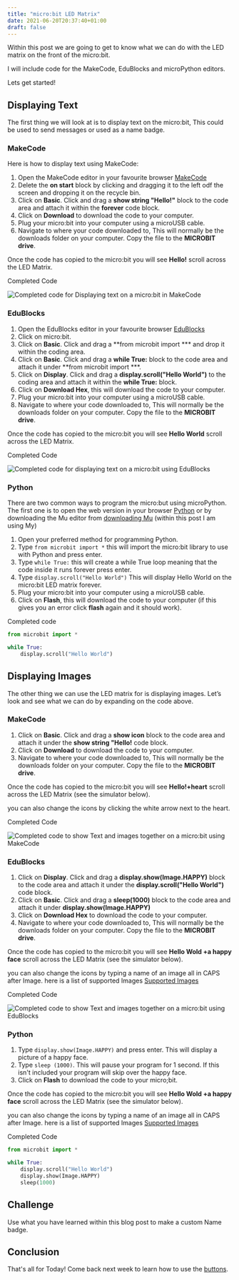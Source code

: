 ```yaml
---
title: "micro:bit LED Matrix"
date: 2021-06-20T20:37:40+01:00
draft: false
---
```


Within this post we are going to get to know what we can do with the LED matrix on the front of the micro:bit.

I will include code for the MakeCode, EduBlocks and microPython editors.

Lets get started!

<!--more-->

## Displaying Text

The first thing we will look at is to display text on the micro:bit, This could be used to send messages or used as a name badge.

### MakeCode

Here is how to display text using MakeCode:

1. Open the  MakeCode editor in your favourite browser [MakeCode](https://makecode.microbit.org)
2. Delete the **on start** block by clicking and dragging it to the left odf the screen and dropping it on the recycle bin.
3. Click on **Basic**. Click and drag a **show string "Hello!"** block to the code area and attach it within the **forever** code block.
4. Click on **Download** to download the code to your computer.
5. Plug your micro:bit into your computer using a microUSB cable.
6. Navigate to where your code downloaded to, This will normally be the downloads folder on your computer. Copy the file to the **MICROBIT drive**.

Once the code has copied to the micro:bit you will see **Hello!** scroll across the LED Matrix.

Completed Code

![Completed code for Displaying text on a micro:bit in MakeCode](/LEDMatrix01.png)

### EduBlocks

1. Open the EduBlocks editor in your favourite browser [EduBlocks](http://app.edublocks.org/)
2. Click on micro:bit.
3. Click on **Basic**. Click and drag a **from microbit import *** and drop it within the coding area.
4. Click on **Basic**. Click and drag a **while True:** block to the code area and attach it under **from microbit import ***.
5. Click on **Display**. Click and drag a **display.scroll("Hello World")** to the coding area and attach it within the **while True:** block.
6. Click on **Download Hex**, this will download the code to your computer.
7. Plug your micro:bit into your computer using a microUSB cable.
8. Navigate to where your code downloaded to, This will normally be the downloads folder on your computer. Copy the file to the **MICROBIT drive**.

Once the code has copied to the micro:bit you will see **Hello World** scroll across the LED Matrix.

Completed Code

![Completed code for displaying text on a micro:bit using EduBlocks](/LEDMatrix02.png)

### Python

There are two common ways to program the micro:but using microPython. The first one is to open the web version in your browser [Python](https://python.microbit.org/v/1) or by downloading the Mu editor from [downloading Mu](https://codewith.mu/en/download) (within this post I am using My)

1. Open your preferred method for programming Python.
2. Type ```from microbit import *``` this will import the micro:bit library to use with Python and press enter.
3. Type ```while True:``` this will create a while True loop meaning that the code inside it runs forever press enter.
4. Type ```display.scroll("Hello World")``` This will display Hello World on the micro:bit LED matrix forever.
5. Plug your micro:bit into your computer using a microUSB cable.
6. Click on **Flash**, this will download the code to your computer (if this gives you an error click **flash** again and it should work).

Completed code

``` Python
from microbit import *

while True:
    display.scroll("Hello World")
```

## Displaying Images

The other thing we can use the LED matrix for is displaying images. Let’s look and see what we can do by expanding on the code above.

### MakeCode

1. Click on **Basic**. Click and drag a **show  icon** block to the code area and attach it under the **show string "Hello!** code block.
2. Click on **Download** to download the code to your computer.
3. Navigate to where your code downloaded to, This will normally be the downloads folder on your computer. Copy the file to the **MICROBIT drive**.

Once the code has copied to the micro:bit you will see **Hello!+heart** scroll across the LED Matrix (see the simulator below).

you can also change the icons by clicking the white arrow next to the heart.

Completed Code

![Completed code to show Text and images together on a micro:bit using MakeCode](/LEDMatrix03.png)

### EduBlocks

1. Click on **Display**. Click and drag a **display.show(Image.HAPPY)** block to the code area and attach it under the **display.scroll("Hello World")** code block.
2. Click on **Basic**. Click and drag a **sleep(1000)** block to the code area and attach it under **display.show(Image.HAPPY)**
3. Click on **Download Hex** to download the code to your computer.
4. Navigate to where your code downloaded to, This will normally be the downloads folder on your computer. Copy the file to the **MICROBIT drive**.

Once the code has copied to the micro:bit you will see **Hello Wold +a happy face** scroll across the LED Matrix (see the simulator below).

you can also change the icons by typing a name of an image all in CAPS after Image. here is a list of supported Images [Supported Images](https://microbit-micropython.readthedocs.io/en/latest/tutorials/images.html)

Completed Code

![Completed code to show Text and images together on a micro:bit using EduBlocks](/LEDMatrix04.png)

### Python 

1. Type ```display.show(Image.HAPPY)``` and press enter. This will display a picture of a happy face.
2. Type ```sleep (1000)```. This will pause your program for 1 second. If this isn't included your program will skip over the happy face.
3. Click on **Flash** to download the code to your micro;bit.

Once the code has copied to the micro:bit you will see **Hello Wold +a happy face** scroll across the LED Matrix (see the simulator below).

you can also change the icons by typing a name of an image all in CAPS after Image. here is a list of supported Images [Supported Images](https://microbit-micropython.readthedocs.io/en/latest/tutorials/images.html#)

Completed Code

``` python
from microbit import *

while True:
    display.scroll("Hello World")
    display.show(Image.HAPPY)
    sleep(1000)
```

## Challenge

Use what you have learned within this blog post to make a custom Name badge.

## Conclusion

That's all for Today! Come back next week to learn how to use the [buttons]().